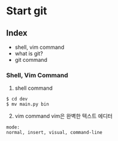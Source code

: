 
# Start git

## Index

- shell, vim command
- what is git?
- git command

### Shell, Vim Command

1. shell command

```shell
$ cd dev
$ mv main.py bin
```

2. vim command
vim은 완벽한 텍스트 에디터

```test
mode:
normal, insert, visual, command-line
```
